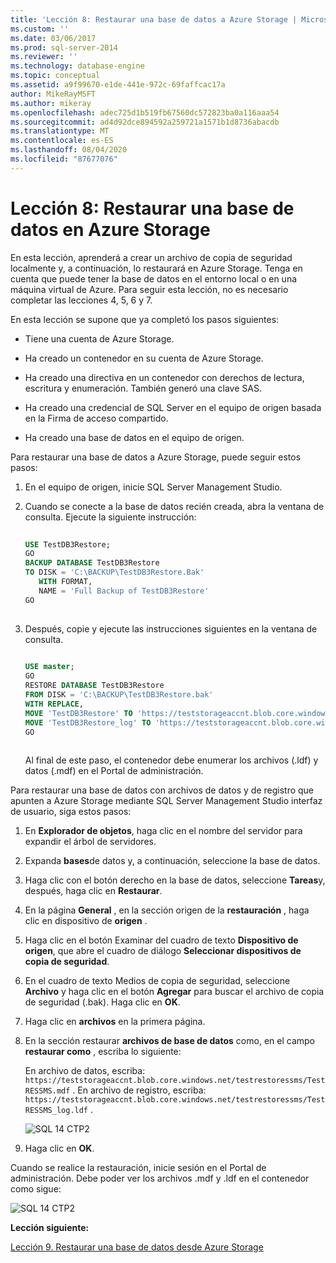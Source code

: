 ```yaml
---
title: 'Lección 8: Restaurar una base de datos a Azure Storage | Microsoft Docs'
ms.custom: ''
ms.date: 03/06/2017
ms.prod: sql-server-2014
ms.reviewer: ''
ms.technology: database-engine
ms.topic: conceptual
ms.assetid: a9f99670-e1de-441e-972c-69faffcac17a
author: MikeRayMSFT
ms.author: mikeray
ms.openlocfilehash: adec725d1b519fb67560dc572823ba0a116aaa54
ms.sourcegitcommit: ad4d92dce894592a259721a1571b1d8736abacdb
ms.translationtype: MT
ms.contentlocale: es-ES
ms.lasthandoff: 08/04/2020
ms.locfileid: "87677076"
---
```

# <a name="lesson-8-restore-a-database-to-azure-storage"></a>Lección 8: Restaurar una base de datos en Azure Storage
  En esta lección, aprenderá a crear un archivo de copia de seguridad localmente y, a continuación, lo restaurará en Azure Storage. Tenga en cuenta que puede tener la base de datos en el entorno local o en una máquina virtual de Azure. Para seguir esta lección, no es necesario completar las lecciones 4, 5, 6 y 7.  
  
 En esta lección se supone que ya completó los pasos siguientes:  
  
-   Tiene una cuenta de Azure Storage.  
  
-   Ha creado un contenedor en su cuenta de Azure Storage.  
  
-   Ha creado una directiva en un contenedor con derechos de lectura, escritura y enumeración. También generó una clave SAS.  
  
-   Ha creado una credencial de SQL Server en el equipo de origen basada en la Firma de acceso compartido.  
  
-   Ha creado una base de datos en el equipo de origen.  
  
 Para restaurar una base de datos a Azure Storage, puede seguir estos pasos:  
  
1.  En el equipo de origen, inicie SQL Server Management Studio.  
  
2.  Cuando se conecte a la base de datos recién creada, abra la ventana de consulta. Ejecute la siguiente instrucción:  
  
    ```sql  
  
    USE TestDB3Restore;   
    GO   
    BACKUP DATABASE TestDB3Restore   
    TO DISK = 'C:\BACKUP\TestDB3Restore.Bak'   
       WITH FORMAT,   
       NAME = 'Full Backup of TestDB3Restore'   
    GO  
  
    ```  
  
3.  Después, copie y ejecute las instrucciones siguientes en la ventana de consulta.  
  
    ```sql  
  
    USE master;   
    GO   
    RESTORE DATABASE TestDB3Restore    
    FROM DISK = 'C:\BACKUP\TestDB3Restore.bak'    
    WITH REPLACE,   
    MOVE 'TestDB3Restore' TO 'https://teststorageaccnt.blob.core.windows.net/testcontainrestore/TestDB3Restore.mdf',     
    MOVE 'TestDB3Restore_log' TO 'https://teststorageaccnt.blob.core.windows.net/testcontainrestore/TestDB3Restore_log.ldf';   
    GO  
  
    ```  
  
     Al final de este paso, el contenedor debe enumerar los archivos (.ldf) y datos (.mdf) en el Portal de administración.  
  
 Para restaurar una base de datos con archivos de datos y de registro que apunten a Azure Storage mediante SQL Server Management Studio interfaz de usuario, siga estos pasos:  
  
1.  En **Explorador de objetos**, haga clic en el nombre del servidor para expandir el árbol de servidores.  
  
2.  Expanda **bases**de datos y, a continuación, seleccione la base de datos.  
  
3.  Haga clic con el botón derecho en la base de datos, seleccione **Tareas**y, después, haga clic en **Restaurar**.  
  
4.  En la página **General** , en la sección origen de la **restauración** , haga clic en dispositivo de **origen** .  
  
5.  Haga clic en el botón Examinar del cuadro de texto **Dispositivo de origen**, que abre el cuadro de diálogo **Seleccionar dispositivos de copia de seguridad**.  
  
6.  En el cuadro de texto Medios de copia de seguridad, seleccione **Archivo** y haga clic en el botón **Agregar** para buscar el archivo de copia de seguridad (.bak). Haga clic en **OK**.  
  
7.  Haga clic en **archivos** en la primera página.  
  
8.  En la sección restaurar **archivos de base de datos** como, en el campo **restaurar como** , escriba lo siguiente:  
  
     En archivo de datos, escriba: `https://teststorageaccnt.blob.core.windows.net/testrestoressms/TestRESSMS.mdf` . En archivo de registro, escriba: `https://teststorageaccnt.blob.core.windows.net/testrestoressms/TestRESSMS_log.ldf` .  
  
     ![SQL 14 CTP2](../tutorials/media/ss-was-tutlesson-8-8.gif "SQL 14 CTP2")  
  
9. Haga clic en **OK**.  
  
 Cuando se realice la restauración, inicie sesión en el Portal de administración. Debe poder ver los archivos .mdf y .ldf en el contenedor como sigue:  
  
 ![SQL 14 CTP2](../tutorials/media/ss-was-tutlesson-8-9.gif "SQL 14 CTP2")  
  
 **Lección siguiente:**  
  
 [Lección 9. Restaurar una base de datos desde Azure Storage](../relational-databases/lesson-8-restore-as-new-database-from-log-backup.md)  
  
  
